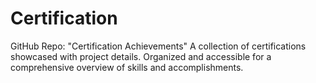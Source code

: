 # Certification
GitHub Repo: "Certification Achievements" A collection of certifications showcased with project details. Organized and accessible for a comprehensive overview of skills and accomplishments.
